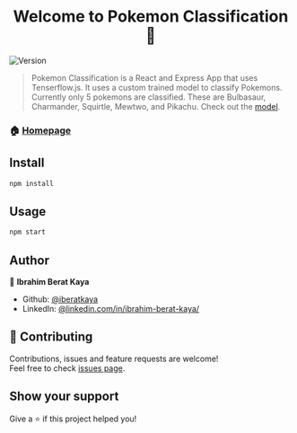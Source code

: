 <h1 align="center">Welcome to Pokemon Classification 👋</h1>
<p>
  <img alt="Version" src="https://img.shields.io/badge/version-0.0.3-blue.svg?cacheSeconds=2592000" />
</p>

> Pokemon Classification is a React and Express App that uses Tenserflow.js. It uses a custom trained model to classify Pokemons. Currently only 5 pokemons are classified. These are Bulbasaur, Charmander, Squirtle, Mewtwo, and Pikachu. Check out the [model](https://github.com/iberatkaya/pokemontrain).

### 🏠 [Homepage](https://ibkpokemon.herokuapp.com/)


## Install

```sh
npm install 
```

## Usage

```sh
npm start
```

## Author

👤 **Ibrahim Berat Kaya**

* Github: [@iberatkaya](https://github.com/iberatkaya)
* LinkedIn: [@linkedin.com/in/ibrahim-berat-kaya/](https://linkedin.com/in/ibrahim-berat-kaya/)

## 🤝 Contributing

Contributions, issues and feature requests are welcome!<br />Feel free to check [issues page](https://github.com/iberatkaya/pokemonclassification/issues). 

## Show your support

Give a ⭐️ if this project helped you!